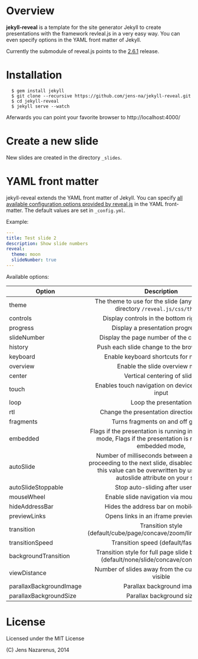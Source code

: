 Overview
========
**jekyll-reveal** is a template for the site generator Jekyll to create presentations
with the framework revleal.js in a very easy way. You can even specify options
in the YAML front matter of Jekyll.

Currently the submodule of reveal.js points to the [2.6.1](https://github.com/hakimel/reveal.js/releases/tag/2.6.1) release.

Installation
============

```
  $ gem install jekyll  
  $ git clone --recursive https://github.com/jens-na/jekyll-reveal.git
  $ cd jekyll-reveal
  $ jekyll serve --watch
```

Aferwards you can point your favorite browser to http://localhost:4000/

Create a new slide
==================
New slides are created in the directory `_slides`. 

YAML front matter
=================
jekyll-reveal extends the YAML front matter of Jekyll. You can specify [all available configuration
options provided by reveal.js](https://github.com/hakimel/reveal.js/#configuration) in the YAML front-matter. The default
values are set in `_config.yml`.

Example:
```yml
---
title: Test slide 2
description: Show slide numbers
reveal:
  theme: moon
  slideNumber: true
---
```

Available options:

| Option                    | Description                                                                                                                                                                         | Default |
| ------------------------- |:-----------------------------------------------------------------------------------------------------------------------------------------------------------------------------------:| -------:|
| theme                     | The theme to use for the slide (any theme in the directory `/reveal.js/css/theme/`)                                                                                                   | default |
| controls                  | Display controls in the bottom right corner                                                                                                                                         | true    |
| progress                  | Display a presentation progress bar                                                                                                                                                 | true    |
| slideNumber               | Display the page number of the current slide                                                                                                                                        | false   |
| history                   | Push each slide change to the browser history                                                                                                                                       | false   |
| keyboard                  | Enable keyboard shortcuts for navigation                                                                                                                                            | true    |
| overview                  | Enable the slide overview mode                                                                                                                                                      | true    |
| center                    | Vertical centering of slides                                                                                                                                                        | true    |
| touch                     | Enables touch navigation on devices with touch input                                                                                                                                | true    |
| loop                      | Loop the presentation                                                                                                                                                               | false   |
| rtl                       | Change the presentation direction to be RTL                                                                                                                                         | false   |
| fragments                 | Turns fragments on and off globally                                                                                                                                                 | true    |
| embedded                  | Flags if the presentation is running in an embedded mode, Flags if the presentation is running in an embedded mode,                                                                 | false   |
| autoSlide                 | Number of milliseconds between automatically proceeding to the next slide, disabled when set to 0, this value can be overwritten by using a data-autoslide attribute on your slides | 0       |
| autoSlideStoppable        | Stop auto-sliding after user input                                                                                                                                                  | true    |
| mouseWheel                | Enable slide navigation via mouse wheel                                                                                                                                             | false   |
| hideAddressBar            | Hides the address bar on mobile devices                                                                                                                                             | true    |
| previewLinks              | Opens links in an iframe preview overlay                                                                                                                                            | false   |
| transition                | Transition style (default/cube/page/concave/zoom/linear/fade/none)                                                                                                                  | default |
| transitionSpeed           | Transition speed (default/fast/slow)                                                                                                                                                | default |
| backgroundTransition      | Transition style for full page slide backgrounds (default/none/slide/concave/convex/zoom)                                                                                           | default |
| viewDistance              | Number of slides away from the current that are visible                                                                                                                             | 3       |
| parallaxBackgroundImage   | Parallax background image                                                                                                                                                           |         |
| parallaxBackgroundSize    | Parallax background size                                                                                                                                                            |         |

License
=======
Licensed under the MIT License

(C) Jens Nazarenus, 2014
